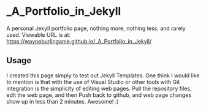 # _A_Portfolio_in_Jekyll
A personal Jekyll portfolio page, nothing more, nothing less, and rarely used.
Viewable URL is at:
https://wayneburlingame.github.io/_A_Portfolio_in_Jekyll/

## Usage
I created this page simply to test out Jekyll Templates.
One think I would like to mention is that with the use of Visual Studio or other tools with Git integration is the simplicity of editing web pages.
Pull the repository files, edit the web page, and then Push back to github, and web page changes show up in less than 2 minutes.
Awesome! :)
